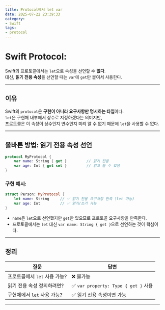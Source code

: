 ```yaml
---
title: Protocol에서 let var
date: 2025-07-22 23:39:33
category: 
- Swift
tags: 
- protocol
---
```


# Swift Protocol:

Swift의 프로토콜에서는 `let`으로 속성을 선언할 수 **없다**.  
대신, **읽기 전용 속성**을 선언할 때는 `var`에 `get`만 붙여서 사용한다.

---

## 이유
Swift의 `protocol`은 **구현이 아니라 요구사항만 명시하는 타입**이다.  
`let`은 구현체 내부에서 상수로 지정하겠다는 의미지만,  
프로토콜은 이 속성이 상수인지 변수인지 미리 알 수 없기 때문에 `let`을 사용할 수 없다.

---

## 올바른 방법: 읽기 전용 속성 선언

```swift
protocol MyProtocol {
    var name: String { get }         // 읽기 전용
    var age: Int { get set }         // 읽고 쓸 수 있음
}
```

### 구현 예시:

```swift
struct Person: MyProtocol {
    let name: String     // ✅ 읽기 전용 요구사항 만족 (let 가능)
    var age: Int         // ✅ 읽기/쓰기 가능
}
```

- `name`은 `let`으로 선언했지만 `get`만 있으므로 프로토콜 요구사항을 만족한다.
- 프로토콜에서는 `let` 대신 `var name: String { get }`으로 선언하는 것이 핵심이다.


---

## 정리

| 질문 | 답변 |
|------|------|
| 프로토콜에서 `let` 사용 가능? | ❌ 불가능 |
| 읽기 전용 속성 정의하려면? | ✅ `var property: Type { get }` 사용 |
| 구현체에서 `let` 사용 가능? | ✅ 읽기 전용 속성이면 가능 |

---

